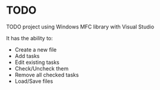# TODO

TODO project using Windows MFC library with Visual Studio

It has the ability to:
- Create a new file
- Add tasks
- Edit existing tasks
- Check/Uncheck them
- Remove all checked tasks
- Load/Save files
